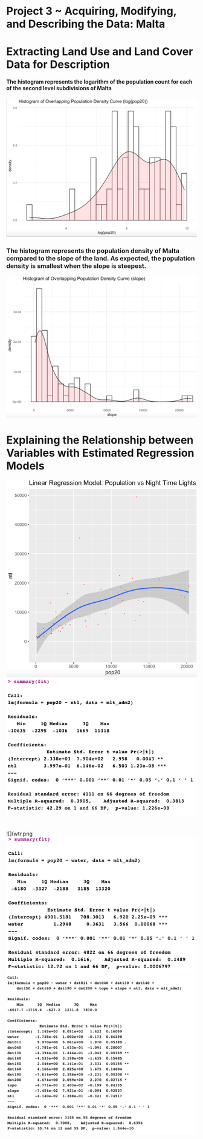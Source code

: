 # Project 3 ~ Acquiring, Modifying, and Describing the Data: Malta

# Extracting Land Use and Land Cover Data for Description
#### The histogram represents the logarithm of the population count for each of the second level subdivisions of Malta
![](loghist.png)

### The histogram represents the population density of Malta compared to the slope of the land. As expected, the population density is smallest when the slope is steepest.
![](slopehist.png)

# Explaining the Relationship between Variables with Estimated Regression Models 
![](ntlvspop.png)
![](sum.png)
## 
![](wtr.png
![](fit.png)
![](call.png)
